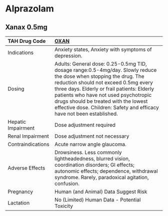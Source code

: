# Alprazolam

## Xanax 0.5mg

| TAH Drug Code      | [**OXAN**](https://www.tahsda.org.tw/drugs/hissearch.php?drug_code=OXAN)                                                                                                                                                                                                                                                                                           |
|:-------------------|:-------------------------------------------------------------------------------------------------------------------------------------------------------------------------------------------------------------------------------------------------------------------------------------------------------------------------------------------------------------------|
| Indications        | Anxiety states, Anxiety with symptoms of depression.                                                                                                                                                                                                                                                                                                               |
| Dosing             | Adults: General dose: 0.25-0.5mg TID, dosage range:0.5-4mg/day. Slowly reduce the dose when stopping the drug. The reduction should not exceed 0.5mg every three days. Elderly or frail patients: Elderly patients who have not used psychotropic drugs should be treated with the lowest effective dose. Children: Safety and efficacy have not been established. |
| Hepatic Impairment | Dose adjustment required                                                                                                                                                                                                                                                                                                                                           |
| Renal Impairment   | Dose adjustment not necessary                                                                                                                                                                                                                                                                                                                                      |
| Contraindications  | Acute narrow angle glaucoma.                                                                                                                                                                                                                                                                                                                                       |
| Adverse Effects    | Drowsiness. Less commonly lightheadedness, blurred vision, coordination disorders; GI effects; autonomic effects; dependence, withdrawal syndrome. Rarely, paradoxical agitation, confusion.                                                                                                                                                                       |
| Pregnancy          | Human (and Animal) Data Suggest Risk                                                                                                                                                                                                                                                                                                                               |
| Lactation          | No (Limited) Human Data - Potential Toxicity                                                                                                                                                                                                                                                                                                                       |

